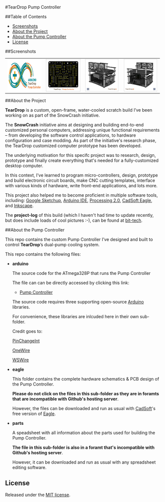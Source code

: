 #TearDrop Pump Controller

##Table of Contents

* [Screenshots](#screenshots)
* [About the Project](#about-the-project)
* [About the Pump Controller](#about-the-pump-controller)
* [License](#license)


##Screenshots

<table>
	<tr>
		<td align="center" width=25% >
			<a href="https://raw.githubusercontent.com/nadavmatalon/TearDrop_Pump_Controller/master/images/TDPC_Arduino.jpg">
				<img src="images/TDPC_Arduino.jpg" height="105px" />
			</a>
		</td>
		<td align="center" width=25% >
			<a href="https://raw.githubusercontent.com/nadavmatalon/TearDrop_Pump_Controller/master/images/TDPC_PCB.jpg">
				<img src="images/TDPC_PCB.jpg" height="105px" />
			</a>
		</td>
		<td align="center" width=25% >
			<a href="https://raw.githubusercontent.com/nadavmatalon/TearDrop_Pump_Controller/master/images/TearDrop_1.jpg">
				<img src="images/TearDrop_1.jpg" height="105px" />
			</a>
		</td>
		<td align="center" width=25% >
			<a href="https://raw.githubusercontent.com/nadavmatalon/TearDrop_Pump_Controller/master/images/TearDrop_2.jpg">
				<img src="images/TearDrop_2.jpg" height="105px" />
			</a>
		</td>
	</tr>
</table>


##About the Project
 
__TearDrop__ is a custom, open-frame, water-cooled scratch build I’ve been 
working on as part of the SnowCrash initiative.

The __SnowCrash__ initiative aims at designing and building end-to-end customized 
personal computers, addressing unique functional requirements – from developing 
the software control applications, to hardware configuration and case modding. 
As part of the initiative's research phase, the TearDrop customized computer 
prototype has been developed.

The underlying motivation for this specifc project was to research, design, 
prototype and finally create everything that's needed for a fully-customized 
desktop computer.

In this context, I’ve learned to program micro-controllers, design, prototype 
and build electronic circuit boards, make CNC cutting templates, interface with 
various kinds of hardware, write front-end applications, and lots more.

This project also helped me to become proficient in multiple software tools, including: 
[Google Sketchup](http://www.sketchup.com/), 
[Arduino IDE](http://www.arduino.cc/), [Processing 2.0](http://processing.org/), 
[CadSoft Eagle](http://www.cadsoftusa.com/download-eagle/freeware/), 
and [Inkscape](http://www.inkscape.org/en/).
 
The __project-log__ of this build (which I haven't had time to update recently, but 
does include loads of cool pictures :-), can be found 
at [bit-tech](http://forums.bit-tech.net/showthread.php?t=234218).


##About the Pump Controller

This repo contains the custom Pump Controller I’ve designed and built 
to control __TearDrop__’s dual-pump cooling system.

This repo contains the following files:

* __arduino__

    The source code for the ATmega328P that runs the Pump Controller 

    The file can can be directly accessed by clicking this link:

    * [Pump Controller](arduino/TearDrop_Pump_Controller/TearDrop_Pump_Controller.ino)

	The source code requires three supporting open-source [Arduino](http://www.arduino.cc/) libraries.

	For convenience, these libraries are inlcuded here in their own sub-folder.

	Credit goes to:

	[PinChangeInt](http://playground.arduino.cc/Main/PinChangeInt)

	[OneWire](https://github.com/ntruchsess/arduino-OneWire/tree/master)

	[WSWire](https://github.com/steamfire/WSWireLib)


* __eagle__

    This folder contains the complete hardware schematics & PCB design of the Pump Controller.

    __Please do not click on the files in this sub-folder as they are in foramts that 
    are incompatible with Github's hosting server__.

    However, the files can be downloaded and run as usual with [CadSoft](http://www.cadsoftusa.com/?language=en)'s 
    free version of [Eagle](http://www.cadsoftusa.com/download-eagle/freeware/).


* __parts__

	A speadsheet with all information about the parts used for building the Pump Controller.

	__The file in this sub-folder is also in a foramt that's incompatible with Github's hosting server__.

    However, it can be downloaded and run as usual with any spreadsheet editing software.






##  License

<p>Released under the <a href="http://www.opensource.org/licenses/MIT">MIT license</a>.</p>

